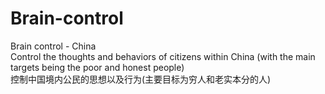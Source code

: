 # Brain-control
Brain control - China  
Control the thoughts and behaviors of citizens within China (with the main targets being the poor and honest people)  
控制中国境内公民的思想以及行为(主要目标为穷人和老实本分的人)  
